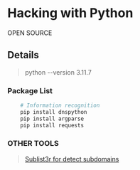 # Hacking with Python
OPEN SOURCE

## Details

> python --version 3.11.7

### Package List

```py
    # Information recognition
    pip install dnspython
    pip install argparse
    pip install requests
```

### OTHER TOOLS

> [Sublist3r for detect subdomains](https://github.com/aboul3la/Sublist3r)
